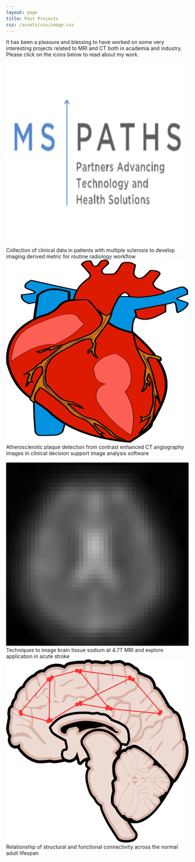 ```yaml
---
layout: page
title: Past Projects
css: /assets/css/image.css
---
```


It has been a pleasure and blessing to have worked on some very interesting projects related to MRI and CT both in academia and industry. Please click on the icons below to read about my work.

<div class="photo-list">
    <div class="photos">
        <a href="https://ahwtsang.github.io/mspaths/">
            <img src="/assets/img/MSPATHS/MSPATHS_logo_white.png" alt="mspaths">
        </a>
        <span class="word">Collection of clinical data in patients with multiple sclerosis to develop imaging derived metric for routine radiology workflow</span>
    </div>
    <div class="photos">
        <a href="https://ahwtsang.github.io/elucid/">
            <img src="/assets/img/Elucid/anatomical-2023188_1280.png" alt="elucid">
        </a>
        <div class="word">Atherosclerotic plaque detection from contrast enhanced CT angiography images in clinical decision support image analysis software</div>
    </div>
</div>

<br>

<div class="photo-list">
    <div class="photos">
        <a href="https://ahwtsang.github.io/sodium/">
            <img src="/assets/img/SodiumMRI/SodiumSlice.jpg" alt="sodium">
        </a>
        <span class="word">Techniques to image brain tissue sodium at 4.7T MRI and explore application in acute stroke</span>
    </div>
    <div class="photos">
        <a href="https://ahwtsang.github.io/brainconn/">
            <img src="/assets/img/DTI_rsfMRI/Brain_network_cartoon.png" alt="brainconn">
        </a>
        <div class="word">Relationship of structural and functional connectivity across the normal adult lifespan</div>
    </div>
</div>

